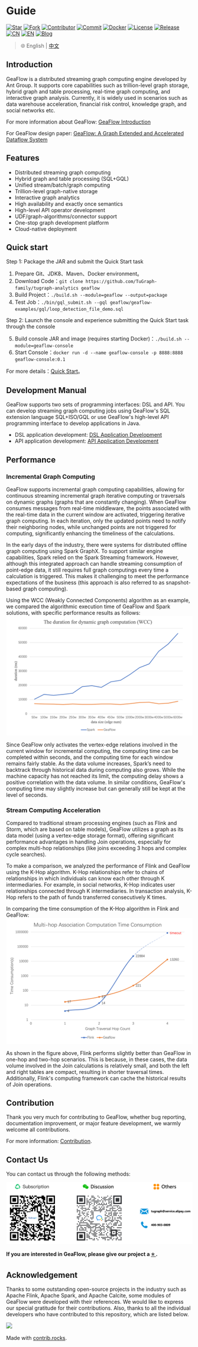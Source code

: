 # Guide

[![Star](https://shields.io/github/stars/tugraph-family/tugraph-analytics?logo=startrek&label=Star&color=yellow)](https://github.com/TuGraph-family/tugraph-analytics/stargazers)
[![Fork](https://shields.io/github/forks/tugraph-family/tugraph-analytics?logo=forgejo&label=Fork&color=orange)](https://github.com/TuGraph-family/tugraph-analytics/forks)
[![Contributor](https://shields.io/github/contributors/tugraph-family/tugraph-analytics?logo=actigraph&label=Contributor&color=abcdef)](https://github.com/TuGraph-family/tugraph-analytics/contributors)
[![Commit](https://badgen.net/github/last-commit/tugraph-family/tugraph-analytics/master?icon=git&label=Commit)](https://github.com/TuGraph-family/tugraph-analytics/commits/master)
[![Docker](https://shields.io/docker/pulls/tugraph/geaflow-console?logo=docker&label=Docker&color=blue)](https://hub.docker.com/r/tugraph/geaflow-console/tags)
[![License](https://shields.io/github/license/tugraph-family/tugraph-analytics?logo=apache&label=License&color=blue)](https://www.apache.org/licenses/LICENSE-2.0.html)
[![Release](https://shields.io/github/v/release/tugraph-family/tugraph-analytics.svg?logo=stackblitz&label=Version&color=red)](https://github.com/TuGraph-family/tugraph-analytics/releases)
[![CN](https://shields.io/badge/Docs-中文-blue?logo=readme)](https://tugraph-analytics.readthedocs.io/en/latest/docs-cn/introduction/)
[![EN](https://shields.io/badge/Docs-English-blue?logo=readme)](https://tugraph-analytics.readthedocs.io/en/latest/docs-en/introduction/)
[![Blog](https://badgen.net/static/Blog/github.io/orange?icon=rss)](https://tugraph-analytics.github.io/)

> 🌐️ English | [中文](README_cn.md)

<!--intro-start-->
## Introduction
GeaFlow is a distributed streaming graph computing engine developed by Ant Group. It supports core capabilities such as trillion-level graph storage, hybrid graph and table processing, real-time graph computing, and interactive graph analysis. Currently, it is widely used in scenarios such as data warehouse acceleration, financial risk control, knowledge graph, and social networks etc.

For more information about GeaFlow: [GeaFlow Introduction](docs/docs-en/source/2.introduction.md)

For GeaFlow design paper: [GeaFlow: A Graph Extended and Accelerated Dataflow System](https://dl.acm.org/doi/abs/10.1145/3589771)

## Features

* Distributed streaming graph computing
* Hybrid graph and table processing (SQL+GQL)
* Unified stream/batch/graph computing
* Trillion-level graph-native storage
* Interactive graph analytics
* High availability and exactly once semantics
* High-level API operator development
* UDF/graph-algorithms/connector support
* One-stop graph development platform
* Cloud-native deployment

## Quick start
Step 1: Package the JAR and submit the Quick Start task

1. Prepare Git、JDK8、Maven、Docker environment。
2. Download Code：`git clone https://github.com/TuGraph-family/tugraph-analytics geaflow`
3. Build Project：`./build.sh --module=geaflow --output=package`
4. Test Job：`./bin/gql_submit.sh --gql geaflow/geaflow-examples/gql/loop_detection_file_demo.sql`

Step 2: Launch the console and experience submitting the Quick Start task through the console

5. Build console JAR and image (requires starting Docker)：`./build.sh --module=geaflow-console`
6. Start Console：`docker run -d --name geaflow-console -p 8888:8888 geaflow-console:0.1`

For more details：[Quick Start](docs/docs-en/source/3.quick_start/1.quick_start.md)。

## Development Manual

GeaFlow supports two sets of programming interfaces: DSL and API. You can develop streaming graph computing jobs using GeaFlow's SQL extension language SQL+ISO/GQL or use GeaFlow's high-level API programming interface to develop applications in Java.
* DSL application development: [DSL Application Development](docs/docs-en/source/5.application-development/2.dsl/1.overview.md)
* API application development: [API Application Development](docs/docs-en/source/5.application-development/1.api/1.overview.md)

## Performance

### Incremental Graph Computing

GeaFlow supports incremental graph computing capabilities, allowing for continuous streaming incremental graph iterative computing or traversals on dynamic graphs (graphs that are constantly changing). When GeaFlow consumes messages from real-time middleware, the points associated with the real-time data in the current window are activated, triggering iterative graph computing. In each iteration, only the updated points need to notify their neighboring nodes, while unchanged points are not triggered for computing, significantly enhancing the timeliness of the calculations.

In the early days of the industry, there were systems for distributed offline graph computing using Spark GraphX. To support similar engine capabilities, Spark relied on the Spark Streaming framework. However, although this integrated approach can handle streaming consumption of point-edge data, it still requires full graph computings every time a calculation is triggered. This makes it challenging to meet the performance expectations of the business (this approach is also referred to as snapshot-based graph computing).

Using the WCC (Weakly Connected Components) algorithm as an example, we compared the algorithmic execution time of GeaFlow and Spark solutions, with specific performance results as follows:
![total_time](docs/static/img/vs_dynamic_graph_compute_perf_en.jpg)

Since GeaFlow only activates the vertex-edge relations involved in the current window for incremental computing, the computing time can be completed within seconds, and the computing time for each window remains fairly stable. As the data volume increases, Spark’s need to backtrack through historical data during computing also grows. While the machine capacity has not reached its limit, the computing delay shows a positive correlation with the data volume. In similar conditions, GeaFlow's computing time may slightly increase but can generally still be kept at the level of seconds.


### Stream Computing Acceleration

Compared to traditional stream processing engines (such as Flink and Storm, which are based on table models), GeaFlow utilizes a graph as its data model (using a vertex-edge storage format), offering significant performance advantages in handling Join operations, especially for complex multi-hop relationships (like joins exceeding 3 hops and complex cycle searches).

To make a comparison, we analyzed the performance of Flink and GeaFlow using the K-Hop algorithm. K-Hop relationships refer to chains of relationships in which individuals can know each other through K intermediaries. For example, in social networks, K-Hop indicates user relationships connected through K intermediaries. In transaction analysis, K-Hop refers to the path of funds transferred consecutively K times.

In comparing the time consumption of the K-Hop algorithm in Flink and GeaFlow:
![total_time](docs/static/img/vs_multi_hops_en.jpg)

As shown in the figure above, Flink performs slightly better than GeaFlow in one-hop and two-hop scenarios. This is because, in these cases, the data volume involved in the Join calculations is relatively small, and both the left and right tables are compact, resulting in shorter traversal times. Additionally, Flink's computing framework can cache the historical results of Join operations.


## Contribution
Thank you very much for contributing to GeaFlow, whether bug reporting, documentation improvement, or major feature development, we warmly welcome all contributions.

For more information: [Contribution](docs/docs-en/source/9.contribution.md).

## Contact Us
You can contact us through the following methods:

![contacts](docs/static/img/contacts-en.png)

**If you are interested in GeaFlow, please give our project a [ ⭐️ ](https://github.com/TuGraph-family/tugraph-analytics).**

## Acknowledgement
Thanks to some outstanding open-source projects in the industry such as Apache Flink, Apache Spark, and Apache Calcite, some modules of GeaFlow were developed with their references. We would like to express our special gratitude for their contributions. Also, thanks to all the individual developers who have contributed to this repository, which are listed below.

<a href="https://github.com/TuGraph-family/tugraph-analytics/graphs/contributors">
  <img src="https://contrib.rocks/image?repo=TuGraph-family/tugraph-analytics" />
</a>

Made with [contrib.rocks](https://contrib.rocks).
<!--intro-end-->
